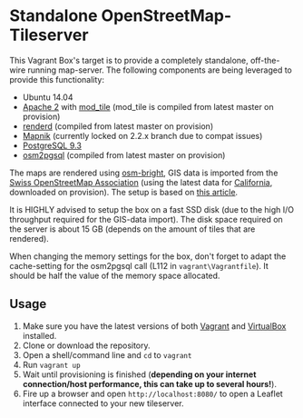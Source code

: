 # Standalone OpenStreetMap-Tileserver
This Vagrant Box's target is to provide a completely standalone, off-the-wire running map-server. The following components are being leveraged to provide this functionality:

* Ubuntu 14.04
* [Apache 2](https://httpd.apache.org/) with [mod_tile](https://github.com/openstreetmap/mod_tile) (mod_tile is compiled from latest master on provision)
* [renderd](https://github.com/openstreetmap/mod_tile) (compiled from latest master on provision)
* [Mapnik](https://github.com/mapnik/mapnik) (currently locked on 2.2.x branch due to compat issues)
* [PostgreSQL 9.3](https://www.postgresql.org/)
* [osm2pgsql](https://github.com/openstreetmap/osm2pgsql) (compiled from latest master on provision)

The maps are rendered using [osm-bright](https://github.com/mapbox/osm-bright), GIS data is imported from the [Swiss OpenStreetMap Association](http://www.osm.ch/) (using the latest data for [California](http://download.geofabrik.de/north-america/us/california-latest.osm.pbf), downloaded on provision). The setup is based on [this article](https://switch2osm.org/serving-tiles/manually-building-a-tile-server-14-04/).

It is HIGHLY advised to setup the box on a fast SSD disk (due to the high I/O throughput required for the GIS-data import). The disk space required on the server is about 15 GB (depends on the amount of tiles that are rendered).

When changing the memory settings for the box, don't forget to adapt the cache-setting for the osm2pgsql call (L112 in `vagrant\Vagrantfile`). It should be half the value of the memory space allocated.

## Usage
1. Make sure you have the latest versions of both [Vagrant](https://www.vagrantup.com/downloads.html) and [VirtualBox](https://www.virtualbox.org/wiki/Downloads) installed.
2. Clone or download the repository.
3. Open a shell/command line and `cd` to `vagrant`
4. Run `vagrant up`
5. Wait until provisioning is finished (**depending on your internet connection/host performance, this can take up to several hours!**).
6. Fire up a browser and open `http://localhost:8080/` to open a Leaflet interface connected to your new tileserver.
